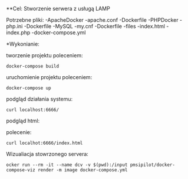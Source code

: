 **Cel: Stworzenie serwera z usługą LAMP

Potrzebne pliki:
-ApacheDocker
    -apache.conf
    -Dockerfile
-PHPDocker
    -php.ini
    -Dockerfile
-MySQL
    -my.cnf
    -Dockerfile
-files
    -index.html
    -index.php
-docker-compose.yml

*Wykonianie:

tworzenie projektu poleceniem:
```
docker-compose build
```
uruchomienie projektu poleceniem: 
```
docker-compose up
```
podgląd działania systemu:
```
curl localhost:6666/ 
```
podgląd html:

polecenie:
```
curl localhot:6666/index.html
 ```
Wizualiacja stowrzonego servera:
 ```
ocker run --rm -it --name dcv -v $(pwd):/input pmsipilot/docker-compose-viz render -m image docker-compose.yml
 ```
